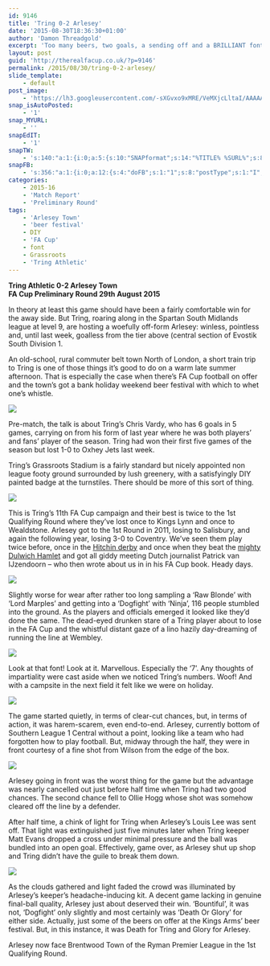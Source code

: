 ```yaml
---
id: 9146
title: 'Tring 0-2 Arlesey'
date: '2015-08-30T18:36:30+01:00'
author: 'Damon Threadgold'
excerpt: 'Too many beers, two goals, a sending off and a BRILLIANT font.'
layout: post
guid: 'http://therealfacup.co.uk/?p=9146'
permalink: /2015/08/30/tring-0-2-arlesey/
slide_template:
    - default
post_image:
    - 'https://lh3.googleusercontent.com/-sXGvxo9xMRE/VeMXjcLltaI/AAAAAAAAFec/x1rHs9rbfIg/s720-Ic42/IMG_7167.jpg'
snap_isAutoPosted:
    - '1'
snap_MYURL:
    - ''
snapEdIT:
    - '1'
snapTW:
    - 's:140:"a:1:{i:0;a:5:{s:10:"SNAPformat";s:14:"%TITLE% %SURL%";s:8:"attchImg";s:1:"0";s:9:"isAutoImg";s:1:"A";s:8:"imgToUse";s:0:"";s:4:"doTW";i:0;}}";'
snapFB:
    - 's:356:"a:1:{i:0;a:12:{s:4:"doFB";s:1:"1";s:8:"postType";s:1:"I";s:10:"AttachPost";s:1:"2";s:10:"SNAPformat";s:15:"%EXCERPT% %URL%";s:9:"isAutoImg";s:1:"A";s:8:"imgToUse";s:0:"";s:9:"isAutoURL";s:1:"A";s:8:"urlToUse";s:0:"";s:11:"isPrePosted";s:1:"1";s:8:"isPosted";s:1:"1";s:4:"pgID";s:30:"156412412358_10153552218647359";s:5:"pDate";s:19:"2015-08-30 17:36:41";}}";'
categories:
    - 2015-16
    - 'Match Report'
    - 'Preliminary Round'
tags:
    - 'Arlesey Town'
    - 'beer festival'
    - DIY
    - 'FA Cup'
    - font
    - Grassroots
    - 'Tring Athletic'
---
```


**Tring Athletic 0-2 Arlesey Town**  
 **FA Cup Preliminary Round 29th August 2015**

In theory at least this game should have been a fairly comfortable win for the away side. But Tring, roaring along in the Spartan South Midlands league at level 9, are hosting a woefully off-form Arlesey: winless, pointless and, until last week, goalless from the tier above (central section of Evostik South Division 1.

An old-school, rural commuter belt town North of London, a short train trip to Tring is one of those things it’s good to do on a warm late summer afternoon. That is especially the case when there’s FA Cup football on offer and the town’s got a bank holiday weekend beer festival with which to whet one’s whistle.

![](https://lh3.googleusercontent.com/-ThyPTV6zb38/VeMXi0ODpJI/AAAAAAAAFeg/JBpYto6QdiI/s720-Ic42/IMG_7155.jpg)

Pre-match, the talk is about Tring’s Chris Vardy, who has 6 goals in 5 games, carrying on from his form of last year where he was both players’ and fans’ player of the season. Tring had won their first five games of the season but lost 1-0 to Oxhey Jets last week.

Tring’s Grassroots Stadium is a fairly standard but nicely appointed non league footy ground surrounded by lush greenery, with a satisfyingly DIY painted badge at the turnstiles. There should be more of this sort of thing.

![](https://lh3.googleusercontent.com/-sXGvxo9xMRE/VeMXjcLltaI/AAAAAAAAFec/x1rHs9rbfIg/s720-Ic42/IMG_7167.jpg)

This is Tring’s 11th FA Cup campaign and their best is twice to the 1st Qualifying Round where they’ve lost once to Kings Lynn and once to Wealdstone. Arlesey got to the 1st Round in 2011, losing to Salisbury, and again the following year, losing 3-0 to Coventry. We’ve seen them play twice before, once in the [Hitchin derby](http://therealfacup.co.uk/2012/09/25/is-this-the-way-to-armadillo/) and once when they beat the [mighty Dulwich Hamlet](http://therealfacup.co.uk/2013/09/15/hitchin-1-1-arlesey/) and got all giddy meeting Dutch journalist Patrick van IJzendoorn – who then wrote about us in in his FA Cup book. Heady days.

![](https://lh3.googleusercontent.com/-RH-hw7oUIKI/VeMXdy2Ua8I/AAAAAAAAFdg/3P7shxi5bfQ/s720-Ic42/IMG_0993.jpg)

Slightly worse for wear after rather too long sampling a ‘Raw Blonde’ with ‘Lord Marples’ and getting into a ‘Dogfight’ with ‘Ninja’, 116 people stumbled into the ground. As the players and officials emerged it looked like they’d done the same. The dead-eyed drunken stare of a Tring player about to lose in the FA Cup and the whistful distant gaze of a lino hazily day-dreaming of running the line at Wembley.

![](https://lh3.googleusercontent.com/-LF-F0j9bjeY/VeMXeHj2ENI/AAAAAAAAFeA/D98Uw031lj8/s720-Ic42/IMG_1001.jpg)

Look at that font! Look at it. Marvellous. Especially the ‘7’. Any thoughts of impartiality were cast aside when we noticed Tring’s numbers. Woof! And with a campsite in the next field it felt like we were on holiday.

![](https://lh3.googleusercontent.com/-7GowmkT3eVQ/VeMXfvscyYI/AAAAAAAAFd4/HHKNydurG3M/s720-Ic42/IMG_1005.jpg)

The game started quietly, in terms of clear-cut chances, but, in terms of action, it was harem-scarem, even end-to-end. Arlesey, currently bottom of Southern League 1 Central without a point, looking like a team who had forgotten how to play football. But, midway through the half, they were in front courtesy of a fine shot from Wilson from the edge of the box.

![](https://lh3.googleusercontent.com/-Aj34XAplYBc/VeMXhnqIb3I/AAAAAAAAFeQ/a2lswUYkdBc/s720-Ic42/IMG_1043.jpg)

Arlesey going in front was the worst thing for the game but the advantage was nearly cancelled out just before half time when Tring had two good chances. The second chance fell to Ollie Hogg whose shot was somehow cleared off the line by a defender.

After half time, a chink of light for Tring when Arlesey’s Louis Lee was sent off. That light was extinguished just five minutes later when Tring keeper Matt Evans dropped a cross under minimal pressure and the ball was bundled into an open goal. Effectively, game over, as Arlesey shut up shop and Tring didn’t have the guile to break them down.

![](https://lh3.googleusercontent.com/-PJYErqcmk0I/VeMXhfMP8YI/AAAAAAAAFeE/cNGGhIgoTqA/s720-Ic42/IMG_1018.jpg)

As the clouds gathered and light faded the crowd was illuminated by Arlesey’s keeper’s headache-inducing kit. A decent game lacking in genuine final-ball quality, Arlesey just about deserved their win. ‘Bountiful’, it was not, ‘Dogfight’ only slightly and most certainly was ‘Death Or Glory’ for either side. Actually, just some of the beers on offer at the Kings Arms’ beer festival. But, in this instance, it was Death for Tring and Glory for Arlesey.

Arlesey now face Brentwood Town of the Ryman Premier League in the 1st Qualifying Round.